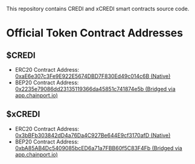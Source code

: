 This repository contains CREDI and xCREDI smart contracts source code.

# Official Token Contract Addresses
## $CREDI
- ERC20 Contract Address: [0xaE6e307c3Fe9E922E5674DBD7F830Ed49c014c6B (Native)](https://etherscan.io/token/0xaE6e307c3Fe9E922E5674DBD7F830Ed49c014c6B)
- BEP20 Contract Address: [0x2235e79086dd23135119366da45851c741874e5b (Bridged via app.chainport.io)](https://bscscan.com/token/0x2235e79086dd23135119366da45851c741874e5b)
## $xCREDI
- ERC20 Contract Address: [0x3bBFb303842dD4a76Da4C927Be644E9cf3170afD (Native)](https://etherscan.io/token/0x3bBFb303842dD4a76Da4C927Be644E9cf3170afD)
- BEP20 Contract Address: [0xbA85AB4Dc5409085bcED6a71a7FBB60f5C83F4Fb (Bridged via app.chainport.io)](https://bscscan.com/token/0xbA85AB4Dc5409085bcED6a71a7FBB60f5C83F4Fb)
